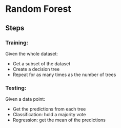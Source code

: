 # Random Forest

## Steps

### Training:
Given the whole dataset:
<ul>
    <li> Get a subset of the dataset</li>
    <li> Create a decision tree</li>
    <li> Repeat for as many times as the number of trees</li>
</ul>

### Testing:
Given a data point:
<ul>
    <li> Get the predictions from each tree</li>
    <li> Classification: hold a majority vote</li>
    <li> Regression: get the mean of the predictions</li>
</ul>
